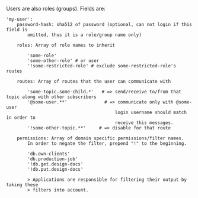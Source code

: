 Users are also roles (groups). Fields are:

    'my-user':
        password-hash: sha512 of password (optional, can not login if this field is
            omitted, thus it is a role/group name only)

        roles: Array of role names to inherit

            'some-role'
            'some-other-role' # or user
            '!some-restricted-role' # exclude some-restricted-role's routes

        routes: Array of routes that the user can communicate with

            'some-topic.some-child.*'   # => send/receive to/from that topic along with other subscribers
            '@some-user.**'              # => communicate only with @some-user
                                             login username should match in order to
                                             receive this messages.
            '!some-other-topic.**'     # => disable for that route

        permissions: Array of domain specific permissions/filter names.
            In order to negate the filter, prepend "!" to the beginning.

            'db.own-clients'
            'db.production-job'
            '!db.get.design-docs'
            '!db.put.design-docs'

            > Applications are responsible for filtering their output by taking these
            > filters into account.
